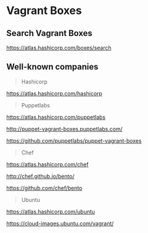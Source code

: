 # Vagrant Boxes

## Search Vagrant Boxes

https://atlas.hashicorp.com/boxes/search

## Well-known companies

> Hashicorp

https://atlas.hashicorp.com/hashicorp

> Puppetlabs

https://atlas.hashicorp.com/puppetlabs

http://puppet-vagrant-boxes.puppetlabs.com/

https://github.com/puppetlabs/puppet-vagrant-boxes

> Chef

https://atlas.hashicorp.com/chef

http://chef.github.io/bento/

https://github.com/chef/bento

> Ubuntu

https://atlas.hashicorp.com/ubuntu

https://cloud-images.ubuntu.com/vagrant/
